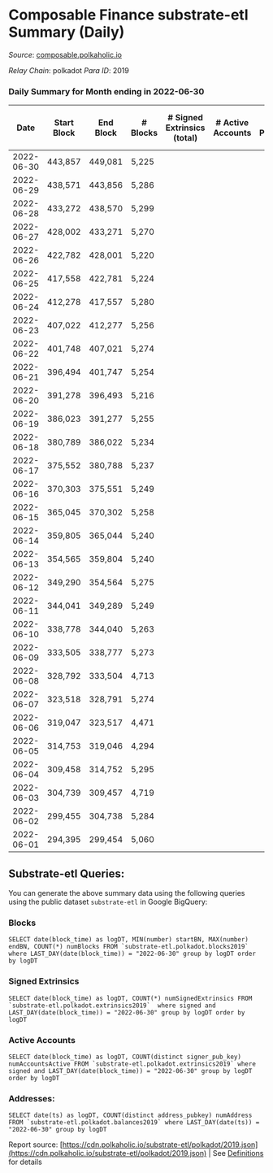 # Composable Finance substrate-etl Summary (Daily)

_Source_: [composable.polkaholic.io](https://composable.polkaholic.io)

*Relay Chain*: polkadot
*Para ID*: 2019



### Daily Summary for Month ending in 2022-06-30


| Date | Start Block | End Block | # Blocks | # Signed Extrinsics (total) | # Active Accounts | # Passive | # New | # Addresses with Balances | # Events | # Transfers | # XCM Transfers In | # XCM Transfers Out |
| ---- | ----------- | --------- | -------- | --------------------------- | ----------------- | --------- | ----- | ------------------------- | -------- | ----------- | ------------------ | ------------------- |
| 2022-06-30 | 443,857 | 449,081 | 5,225  |  |  |  |  | 6 | 10,453 |   |   |   |
| 2022-06-29 | 438,571 | 443,856 | 5,286  |  |  |  |  | 6 | 10,575 |   |   |   |
| 2022-06-28 | 433,272 | 438,570 | 5,299  |  |  |  |  | 6 | 10,601 |   |   |   |
| 2022-06-27 | 428,002 | 433,271 | 5,270  |  |  |  |  | 6 | 10,543 |   |   |   |
| 2022-06-26 | 422,782 | 428,001 | 5,220  |  |  |  |  | 6 | 10,443 |   |   |   |
| 2022-06-25 | 417,558 | 422,781 | 5,224  |  |  |  |  | 6 | 10,451 |   |   |   |
| 2022-06-24 | 412,278 | 417,557 | 5,280  |  |  |  |  | 6 | 10,562 |   |   |   |
| 2022-06-23 | 407,022 | 412,277 | 5,256  |  |  |  |  | 6 | 10,515 |   |   |   |
| 2022-06-22 | 401,748 | 407,021 | 5,274  |  |  |  |  | 6 | 10,554 |   |   |   |
| 2022-06-21 | 396,494 | 401,747 | 5,254  |  |  |  |  | 6 | 10,511 |   |   |   |
| 2022-06-20 | 391,278 | 396,493 | 5,216  |  |  |  |  | 6 | 10,435 |   |   |   |
| 2022-06-19 | 386,023 | 391,277 | 5,255  |  |  |  |  | 6 | 10,513 |   |   |   |
| 2022-06-18 | 380,789 | 386,022 | 5,234  |  |  |  |  | 6 | 10,471 |   |   |   |
| 2022-06-17 | 375,552 | 380,788 | 5,237  |  |  |  |  | 6 | 10,477 |   |   |   |
| 2022-06-16 | 370,303 | 375,551 | 5,249  |  |  |  |  | 6 | 10,501 |   |   |   |
| 2022-06-15 | 365,045 | 370,302 | 5,258  |  |  |  |  | 6 | 10,519 |   |   |   |
| 2022-06-14 | 359,805 | 365,044 | 5,240  |  |  |  |  | 6 | 10,483 |   |   |   |
| 2022-06-13 | 354,565 | 359,804 | 5,240  |  |  |  |  | 6 | 10,483 |   |   |   |
| 2022-06-12 | 349,290 | 354,564 | 5,275  |  |  |  |  | 6 | 10,555 |   |   |   |
| 2022-06-11 | 344,041 | 349,289 | 5,249  |  |  |  |  | 6 | 10,501 |   |   |   |
| 2022-06-10 | 338,778 | 344,040 | 5,263  |  |  |  |  | 6 | 10,529 |   |   |   |
| 2022-06-09 | 333,505 | 338,777 | 5,273  |  |  |  |  | 6 | 10,549 |   |   |   |
| 2022-06-08 | 328,792 | 333,504 | 4,713  |  |  |  |  | 6 | 9,429 |   |   |   |
| 2022-06-07 | 323,518 | 328,791 | 5,274  |  |  |  |  | 6 | 10,551 |   |   |   |
| 2022-06-06 | 319,047 | 323,517 | 4,471  |  |  |  |  | 6 | 8,944 |   |   |   |
| 2022-06-05 | 314,753 | 319,046 | 4,294  |  |  |  |  | 6 | 8,591 |   |   |   |
| 2022-06-04 | 309,458 | 314,752 | 5,295  |  |  |  |  | 6 | 10,593 |   |   |   |
| 2022-06-03 | 304,739 | 309,457 | 4,719  |  |  |  |  | 6 | 9,440 |   |   |   |
| 2022-06-02 | 299,455 | 304,738 | 5,284  |  |  |  |  | 6 | 10,574 |   |   |   |
| 2022-06-01 | 294,395 | 299,454 | 5,060  |  |  |  |  | 6 | 10,123 |   |   |   |

## Substrate-etl Queries:
You can generate the above summary data using the following queries using the public dataset `substrate-etl` in Google BigQuery:


### Blocks
```
SELECT date(block_time) as logDT, MIN(number) startBN, MAX(number) endBN, COUNT(*) numBlocks FROM `substrate-etl.polkadot.blocks2019`  where LAST_DAY(date(block_time)) = "2022-06-30" group by logDT order by logDT
```


### Signed Extrinsics
```
SELECT date(block_time) as logDT, COUNT(*) numSignedExtrinsics FROM `substrate-etl.polkadot.extrinsics2019`  where signed and LAST_DAY(date(block_time)) = "2022-06-30" group by logDT order by logDT
```


### Active Accounts
```
SELECT date(block_time) as logDT, COUNT(distinct signer_pub_key) numAccountsActive FROM `substrate-etl.polkadot.extrinsics2019` where signed and LAST_DAY(date(block_time)) = "2022-06-30" group by logDT order by logDT
```


### Addresses:
```
SELECT date(ts) as logDT, COUNT(distinct address_pubkey) numAddress FROM `substrate-etl.polkadot.balances2019` where LAST_DAY(date(ts)) = "2022-06-30" group by logDT
```



Report source: [https://cdn.polkaholic.io/substrate-etl/polkadot/2019.json](https://cdn.polkaholic.io/substrate-etl/polkadot/2019.json) | See [Definitions](/DEFINITIONS.md) for details
